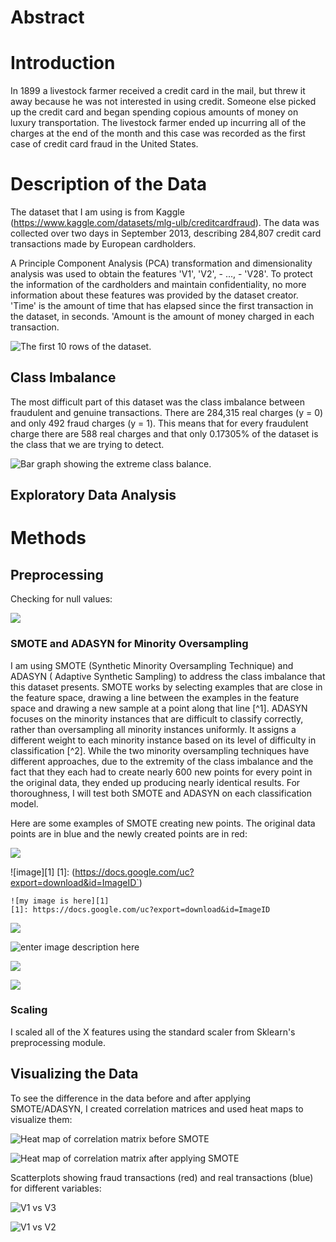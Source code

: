 # Abstract

  

# Introduction

In 1899 a livestock farmer received a credit card in the mail, but threw it away because he was not interested in using credit. Someone else picked up the credit card and began spending copious amounts of money on luxury transportation. The livestock farmer ended up incurring all of the charges at the end of the month and this case was recorded as the first case of credit card fraud in the United States.

  

# Description of the Data

The dataset that I am using is from Kaggle (https://www.kaggle.com/datasets/mlg-ulb/creditcardfraud). The data was collected over two days in September 2013, describing 284,807 credit card transactions made by European cardholders.

  

A Principle Component Analysis (PCA) transformation and dimensionality analysis was used to obtain the features 'V1', 'V2', - ..., - 'V28'. To protect the information of the cardholders and maintain confidentiality, no more information about these features was provided by the dataset creator. 'Time' is the amount of time that has elapsed since the first transaction in the dataset, in seconds. 'Amount is the amount of money charged in each transaction.

  

![The first 10 rows of the dataset.](https://drive.google.com/file/d/1TIgDTPyfDs1AufC9DKt7Lp3PJf8xoFMz/view?usp=drive_link)

  

## Class Imbalance

The most difficult part of this dataset was the class imbalance between fraudulent and genuine transactions. There are 284,315 real charges (y = 0) and only 492 fraud charges (y = 1). This means that for every fraudulent charge there are 588 real charges and that only 0.17305% of the dataset is the class that we are trying to detect.

  

![Bar graph showing the extreme class balance.](https://drive.google.com/file/d/19DwibGMV7J1pb3qB6Ne0HE8z4OtB0fua/view?usp=drive_link)

  

## Exploratory Data Analysis

  
  

# Methods

## Preprocessing

Checking for null values:

![](https://drive.google.com/file/d/1WGJzxqX9WbCg2cjq3rETXBOcLUhSBk4u/view?usp=drive_link)

  

### SMOTE and ADASYN for Minority Oversampling

I am using SMOTE (Synthetic Minority Oversampling Technique) and ADASYN ( Adaptive Synthetic Sampling) to address the class imbalance that this dataset presents. SMOTE works by selecting examples that are close in the feature space, drawing a line between the examples in the feature space and drawing a new sample at a point along that line [^1]. ADASYN focuses on the minority instances that are difficult to classify correctly, rather than oversampling all minority instances uniformly. It assigns a different weight to each minority instance based on its level of difficulty in classification [^2]. While the two minority oversampling techniques have different approaches, due to the extremity of the class imbalance and the fact that they each had to create nearly 600 new points for every point in the original data, they ended up producing nearly identical results. For thoroughness, I will test both SMOTE and ADASYN on each classification model.

  

Here are some examples of SMOTE creating new points. The original data points are in blue and the newly created points are in red:

  
![](https://drive.google.com/file/d/1LR0xNtu7P93Mnw8jeWUCeIL0betjqLnZ/view?usp=drive_link)

![image][1]
[1]: (https://docs.google.com/uc?export=download&id=ImageID`)

`![my image is here][1]`  
`[1]: https://docs.google.com/uc?export=download&id=ImageID`

![](https://drive.google.com/file/d/15KcWmPKnzP99cNWOg3ZQEoVQ4rKLUSFD/view?usp=drive_link)

  ![enter image description here](https://ibb.co/jTs38Dw)

![](https://drive.google.com/file/d/1FCRtYC-qnULyjbw646yIZdTFsxYzRvqr/view?usp=drive_link)

  

![](https://drive.google.com/file/d/1lZIs1KyFOjNyD_CSOvQXx-cUlocOSsgG/view?usp=drive_link)

  

### Scaling

I scaled all of the X features using the standard scaler from Sklearn's preprocessing module.

  

## Visualizing the Data

  

To see the difference in the data before and after applying SMOTE/ADASYN, I created correlation matrices and used heat maps to visualize them:

  

![Heat map of correlation matrix before SMOTE](https://drive.google.com/file/d/1gBNAwcqowg8hzqtgjoNibhsq7WSnh0X6/view?usp=drive_link)

  

![Heat map of correlation matrix after applying SMOTE](https://drive.google.com/file/d/1FrcsuyHvPFf0T7wZMgd77PFU9AdHIe3x/view?usp=drive_link)

  

Scatterplots showing fraud transactions (red) and real transactions (blue) for different variables:

  

![V1 vs V3](https://drive.google.com/file/d/1eJey6SmICe41mrHAkAEu2tDkG3er5UhL/view)

  

![V1 vs V2](https://drive.google.com/file/d/1tkUfUkWlMnHqVwYaesxPyLQ2TJgsLs8-/view)
